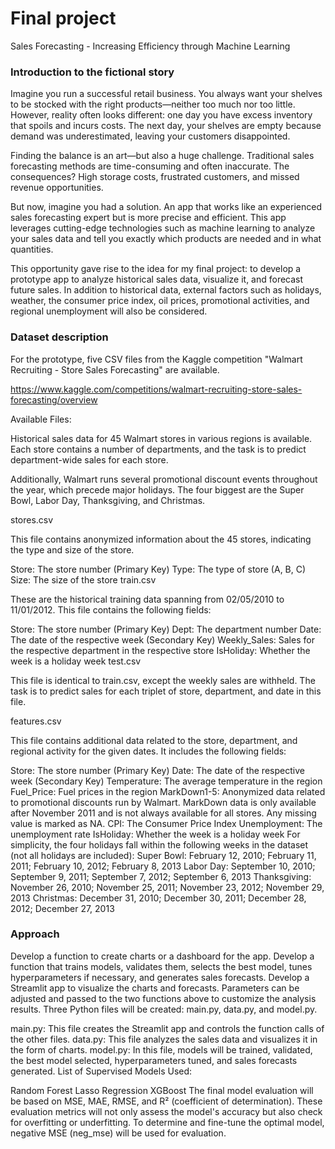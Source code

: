 # Final project

Sales Forecasting - Increasing Efficiency through Machine Learning

### Introduction to the fictional story
Imagine you run a successful retail business. You always want your shelves to be stocked with the right products—neither too much nor too little. However, reality often looks different: one day you have excess inventory that spoils and incurs costs. The next day, your shelves are empty because demand was underestimated, leaving your customers disappointed.

Finding the balance is an art—but also a huge challenge. Traditional sales forecasting methods are time-consuming and often inaccurate. The consequences? High storage costs, frustrated customers, and missed revenue opportunities.

But now, imagine you had a solution. An app that works like an experienced sales forecasting expert but is more precise and efficient. This app leverages cutting-edge technologies such as machine learning to analyze your sales data and tell you exactly which products are needed and in what quantities.

This opportunity gave rise to the idea for my final project: to develop a prototype app to analyze historical sales data, visualize it, and forecast future sales. In addition to historical data, external factors such as holidays, weather, the consumer price index, oil prices, promotional activities, and regional unemployment will also be considered.

### Dataset description
For the prototype, five CSV files from the Kaggle competition "Walmart Recruiting - Store Sales Forecasting" are available.

https://www.kaggle.com/competitions/walmart-recruiting-store-sales-forecasting/overview

Available Files:

Historical sales data for 45 Walmart stores in various regions is available. Each store contains a number of departments, and the task is to predict department-wide sales for each store.

Additionally, Walmart runs several promotional discount events throughout the year, which precede major holidays. The four biggest are the Super Bowl, Labor Day, Thanksgiving, and Christmas.

stores.csv

This file contains anonymized information about the 45 stores, indicating the type and size of the store.

Store: The store number (Primary Key)
Type: The type of store (A, B, C)
Size: The size of the store
train.csv

These are the historical training data spanning from 02/05/2010 to 11/01/2012. This file contains the following fields:

Store: The store number (Primary Key)
Dept: The department number
Date: The date of the respective week (Secondary Key)
Weekly_Sales: Sales for the respective department in the respective store
IsHoliday: Whether the week is a holiday week
test.csv

This file is identical to train.csv, except the weekly sales are withheld. The task is to predict sales for each triplet of store, department, and date in this file.

features.csv

This file contains additional data related to the store, department, and regional activity for the given dates. It includes the following fields:

Store: The store number (Primary Key)
Date: The date of the respective week (Secondary Key)
Temperature: The average temperature in the region
Fuel_Price: Fuel prices in the region
MarkDown1-5: Anonymized data related to promotional discounts run by Walmart. MarkDown data is only available after November 2011 and is not always available for all stores. Any missing value is marked as NA.
CPI: The Consumer Price Index
Unemployment: The unemployment rate
IsHoliday: Whether the week is a holiday week
For simplicity, the four holidays fall within the following weeks in the dataset (not all holidays are included):
Super Bowl: February 12, 2010; February 11, 2011; February 10, 2012; February 8, 2013
Labor Day: September 10, 2010; September 9, 2011; September 7, 2012; September 6, 2013
Thanksgiving: November 26, 2010; November 25, 2011; November 23, 2012; November 29, 2013
Christmas: December 31, 2010; December 30, 2011; December 28, 2012; December 27, 2013

### Approach

Develop a function to create charts or a dashboard for the app.
Develop a function that trains models, validates them, selects the best model, tunes hyperparameters if necessary, and generates sales forecasts.
Develop a Streamlit app to visualize the charts and forecasts. Parameters can be adjusted and passed to the two functions above to customize the analysis results.
Three Python files will be created: main.py, data.py, and model.py.

main.py: This file creates the Streamlit app and controls the function calls of the other files.
data.py: This file analyzes the sales data and visualizes it in the form of charts.
model.py: In this file, models will be trained, validated, the best model selected, hyperparameters tuned, and sales forecasts generated.
List of Supervised Models Used:

Random Forest
Lasso Regression
XGBoost
The final model evaluation will be based on MSE, MAE, RMSE, and R² (coefficient of determination). These evaluation metrics will not only assess the model's accuracy but also check for overfitting or underfitting. To determine and fine-tune the optimal model, negative MSE (neg_mse) will be used for evaluation.
